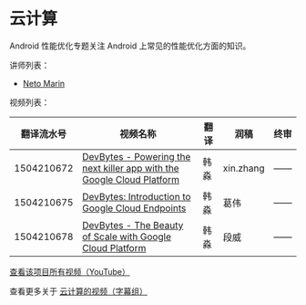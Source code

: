 # 云计算

Android 性能优化专题关注 Android 上常见的性能优化方面的知识。

讲师列表：

*   [Neto Marin](https://plus.google.com/+NetoMarin)
 
视频列表：

| 翻译流水号 | 视频名称 | 翻译 | 润稿 | 终审 |
| -- | -- | -- | -- | -- |
| 1504210672 | [DevBytes - Powering the next killer app with the Google Cloud Platform](http://pub.gfansub.com/Cloud/021-Devbytes-Google-Cloud-Platform/1504210672-powering-the-next-killer-app-with-the-google-cloud-platform.html)  | 韩淼 | xin.zhang | —— |
| 1504210675 | [DevBytes: Introduction to Google Cloud Endpoints](http://pub.gfansub.com/Cloud/021-Devbytes-Google-Cloud-Platform/1504210675-introduction-to-google-cloud-endpoints.html)  | 韩淼 | 葛伟 | —— |
| 1504210678 | [DevBytes - The Beauty of Scale with Google Cloud Platform](http://pub.gfansub.com/Cloud/021-Devbytes-Google-Cloud-Platform/1504210678-the-beauty-of-scale-with-google-cloud-platform.html)  | 韩淼 | 段威 | —— |

[查看该项目所有视频（YouTube）](https://www.youtube.com/playlist?list=PLOU2XLYxmsILr4jbLsRec0SIVZOUk9hn0)

查看更多关于 [云计算的视频（字幕组）](https://pub.gfansub.com/Cloud/index.html)